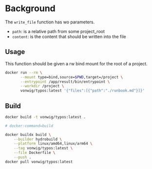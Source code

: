 # Background

The `write_file` function has wo parameters.

* `path`: is a relative path from some project_root
* `content`: is the content that should be written into the file

## Usage

This function should be given a rw bind mount for the root of a project.

```sh
docker run --rm \
       --mount type=bind,source=$PWD,target=/project \
       --entrypoint /app/result/bin/entrypoint \
       --workdir /project \
       vonwig/typos:latest '{"files":[{"path":"./runbook.md"}]}'
```

## Build

```sh
docker build -t vonwig/typos:latest .
```

```sh
# docker:command=build

docker buildx build \
    --builder hydrobuild \
    --platform linux/amd64,linux/arm64 \
    --tag vonwig/typos:latest \
    --file Dockerfile \
    --push .
docker pull vonwig/typos:latest
```

